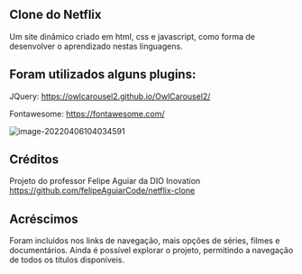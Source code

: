 <h2>Clone do Netflix</h2>

Um site dinâmico criado em html, css e javascript, 
como forma de desenvolver o aprendizado nestas linguagens.

<h2>Foram utilizados alguns plugins:</h2>

JQuery: https://owlcarousel2.github.io/OwlCarousel2/

Fontawesome: https://fontawesome.com/

![image-20220406104034591](C:\desafioDIO\Netflix\img\readmeimg.jpg)

<h2>Créditos</h2>

Projeto do professor Felipe Aguiar da DIO Inovation
https://github.com/felipeAguiarCode/netflix-clone

<h2>Acréscimos</h2>

Foram incluídos nos links de navegação, mais opções de séries, filmes e documentários.
Ainda é possível explorar o projeto, permitindo a navegação de todos os títulos disponíveis.


